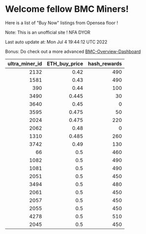 # Welcome fellow BMC Miners!
Here is a list of "Buy Now" listings from Opensea floor !

Note: This is an unofficial site ! NFA DYOR

Last auto update at: Mon Jul  4 19:44:12 UTC 2022

Bonus: Do check out a more advanced [BMC-Overview-Dashboard](https://dune.com/defifunk/BMC-Overview-Dashboard)


|   ultra_miner_id |   ETH_buy_price |   hash_rewards |
|-----------------:|----------------:|---------------:|
|             2132 |           0.42  |            490 |
|             1581 |           0.43  |            490 |
|              390 |           0.44  |            100 |
|             3490 |           0.445 |             30 |
|             3640 |           0.45  |              0 |
|             3595 |           0.475 |             50 |
|             2024 |           0.475 |            220 |
|             2062 |           0.48  |              0 |
|             1310 |           0.485 |            260 |
|             3742 |           0.49  |            130 |
|               66 |           0.5   |            460 |
|             1082 |           0.5   |            490 |
|             1081 |           0.5   |            490 |
|             2051 |           0.5   |            450 |
|             3494 |           0.5   |            480 |
|             2061 |           0.5   |            450 |
|             2057 |           0.5   |            450 |
|             2055 |           0.5   |            450 |
|             4278 |           0.5   |            510 |
|             2045 |           0.5   |            450 |